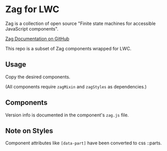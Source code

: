 # Zag for LWC

Zag is a collection of open source "Finite state machines for accessible JavaScript components".

[Zag Documentation on GitHub](https://github.com/chakra-ui/zag)

This repo is a subset of Zag components wrapped for LWC.

## Usage

Copy the desired components.

(All components require `zagMixin` and `zagStyles` as dependencies.)

## Components

Version info is documented in the component's `zag.js` file.

## Note on Styles

Component attributes like `[data-part]` have been converted to css ::parts.
